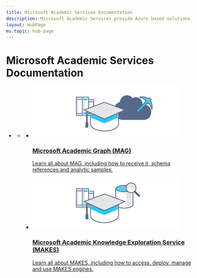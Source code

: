 ```yaml
---
title: Microsoft Academic Services Documentation
description: Microsoft Academic Services provide Azure based solutions for interacting with the Microsoft Academic Graph, a comprehensive, heterogeneous graph of the worlds scientific publications
layout: HubPage
ms.topic: hub-page
---
```

<div id="main" class="v2">
    <div class="container">
        <h1>Microsoft Academic Services Documentation</h1>
        <ul class="pivots">
            <li>
                <a href="#home"></a>
                <ul id="home">
                    <li>
                        <a href="#home-all"></a>
                        <ul id="home-all" class="cardsC">
                            <li>
                                <a href="graph/">
                                    <div class="cardSize">
                                        <div class="cardPadding">
                                            <div class="card">
                                                <div class="cardImageOuter">
                                                    <div class="cardImage bgdAccent1"> 
                                                        <img src="media/hub-tiles/mag400x140.png" alt="Microsoft Academic Graph" />
                                                    </div>
                                                </div>
                                                <div class="cardText">
                                                    <h3>Microsoft Academic Graph (MAG)</h3>
                                                    <p>Learn all about MAG, including how to receive it, schema references and analytic samples.</p>
                                                </div>
                                            </div>
                                        </div>
                                    </div>
                                </a>
                            </li>
                            <li>
                                <a href="knowledge-exploration-service/">
                                    <div class="cardSize">
                                        <div class="cardPadding">
                                            <div class="card">
                                                <div class="cardImageOuter">
                                                    <div class="cardImage bgdAccent1"> 
                                                        <img src="media/hub-tiles/makes400x140.png" alt="Microsoft Academic Knowledge Exploration Service" />
                                                    </div>
                                                </div>
                                                <div class="cardText">
                                                    <h3>Microsoft Academic Knowledge Exploration Service (MAKES)</h3>
                                                    <p>Learn all about MAKES, including how to access, deploy, manage and use MAKES engines.</p>
                                                </div>
                                            </div>
                                        </div>
                                    </div>
                                </a>
                            </li>
                        </ul>
                </ul>
            </li>
        </ul>
    </div>
</div>